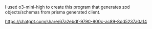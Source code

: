 I used o3-mini-high to create this program that generates zod objects/schemas from prisma generated client.

https://chatgpt.com/share/67a2ebdf-9790-800c-ac89-8dd5237a0a14
